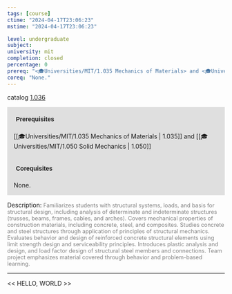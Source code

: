 ```yaml
---
tags: [course]
ctime: "2024-04-17T23:06:23"
mstime: "2024-04-17T23:06:23"

level: undergraduate
subject: 
university: mit
completion: closed
percentage: 0
prereq: "<🎓Universities/MIT/1.035 Mechanics of Materials> and <🎓Universities/MIT/1.050 Solid Mechanics>"
coreq: "None."
---
```


catalog [1.036](http://student.mit.edu/catalog/m1a.html#1.036)

<span style="display: block; padding: 15px; background-color: rgb(100, 100, 100, 0.2);"><font id="m_prereq188_0" style="display: block; font-family: Arial, sans-serif; font-weight: bold; padding: 5px">Prerequisites</font><br><span id="prereq188_0">[[🎓Universities/MIT/1.035 Mechanics of Materials | 1.035]] and [[🎓Universities/MIT/1.050 Solid Mechanics | 1.050]]</span></span>
<span style="display: block; padding: 15px; background-color: rgb(100, 100, 100, 0.2);"><font id="m_coreq188_0" style="display: block; font-family: Arial, sans-serif; font-weight: bold; padding: 5px">Corequisites</font><br><span id="coreq188_0">None.</span></span>

<font style="">Description:</font>
<font style="color: grey; font-size: 0.8rem;">Familiarizes students with structural systems, loads, and basis for structural design, including analysis of determinate and indeterminate structures (trusses, beams, frames, cables, and arches). Covers mechanical properties of construction materials, including concrete, steel, and composites. Studies concrete and steel structures through application of principles of structural mechanics. Evaluates behavior and design of reinforced concrete structural elements using limit strength design and serviceability principles. Introduces plastic analysis and design, and load factor design of structural steel members and connections. Team project emphasizes material covered through behavior and problem-based learning.</font>



---

<< HELLO, WORLD >>
